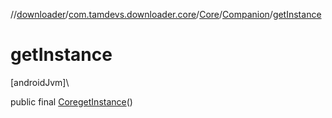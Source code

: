 //[downloader](../../../../index.md)/[com.tamdevs.downloader.core](../../index.md)/[Core](../index.md)/[Companion](index.md)/[getInstance](get-instance.md)

# getInstance

[androidJvm]\

public final [Core](../index.md)[getInstance](get-instance.md)()
